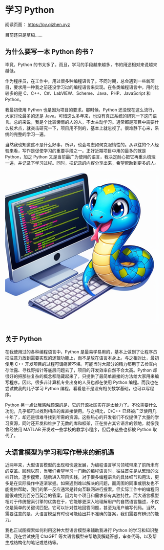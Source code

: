 # 学习 Python

阅读页面： <https://py.qizhen.xyz>

目前还只是草稿......

## 为什么要写一本 Python 的书？

毕竟，Python 的书太多了。而且，学习的手段越来越多，书的用途相对来说越来越低。

作为程序员，在工作中，用过很多种编程语言了。不同时期，总会遇到一些新项目，要求用一种我之前还没学习过的编程语言来实现。在各类编程语言中，用的比较多的是 C、C++、C#、LabVIEW、Scheme、Java、PHP、JavaScript 和 Python。

我最初使用 Python 也是因为项目的要求。那时候，Python 还没现在这么流行，大家讨论最多的还是 Java。可惜这么多年来，也没有真正系统的研究一下这门语言。总的来说，我是个比较懒惰的人的人，不太主动学习。通常都是项目中需要什么技术点，就突击研究一下，项目用不到的，基本上就忽视了。很难静下心来，系统的完整的学习一遍。

当然我也知道这不是什么好事，所以，也会考虑如何克服惰性的。从以往的个人经验来看，写作是促使学习的重要手段之一。正好近期项目中用的最多的就是 Python，加之 Python 又是当前最广为使用的语言，我决定耐心把它再重头梳理一遍，并记录下学习过程。同时，把记录的内容分享出来，希望帮助到更多的人。

![images/000.png](images/000.png)

## 关于 Python

在我使用过的各种编程语言中，Python 是最易学易用的，基本上做到了让程序员把注意力放到需要实现的逻辑功能上，而不是放在语言本身上。与之相对比，最初使用 C++ 开发项目的过程可谓痛苦不堪。可能当时大部分的精力都用于去检查内存泄露、寻找野指针等底层问题去了，项目的开发效率自然不会太高。Python 却很好的把那些复杂的概念都隐藏起来了，只提供了最简单直接的方法给大家用来编写程序。因此，很多非计算机专业出身的人员也都在使用 Python 编程。而我也在尝试教我的儿子学习 Python 编程，看看是不是没有相关数学基础，也可以写程序。

Python 另一点让我感触颇深的是，它的开源社区实在是太给力了。不论需要什么功能，几乎都可以找到相应的库直接使用。与之相比，C/C++ 已经被广泛使用几十年了，却还是很难寻找到所需的资源。这些热心的开发者们不仅提供了大量的学习资源，同时还开发和维护了无数的库和框架，正在挤占其它语言的领地，就像我曾经使用 MATLAB 开发过一些学校的教学小程序，但后来这些也都被 Python 取代了。


## 大语言模型为学习和写作带来的新机遇

近两年来，大型语言模型的出现和快速发展，为编程语言学习领域带来了前所未有的变革。回想以前，当我们希望学习一门新的编程语言时，往往首先是从繁琐的文档开始，逐步摸索，随后进入项目实践，对于很多编程语言的具体细节和用法，更多是在实际操作中逐渐掌握。如果遇到难以解决的问题，而周围的同事或朋友也不能提供帮助，我们的第一反应通常是转向互联网进行搜索。但实际工作中的编程问题很难找到百分百契合的答案，因为每个项目和需求都有其独特性。而大语言模型相对于传统搜索引擎的优势在于，它能够更深入地理解用户的自然语言描述，不仅仅是简单的关键词匹配。它可以针对性地回答问题，甚至为用户编写代码。当然，需要注意的是，大语言模型有时也可能给出并不准确的答案，我们需要有辨识的能力。

我也正试图探索如何利用这种大型语言模型来辅助我进行 Python 的学习和知识整理。我在尝试使用 ChaGPT 等大语言模型来帮助我解疑答惑，审查代码，以及帮生成结构化的笔记或总结等。
